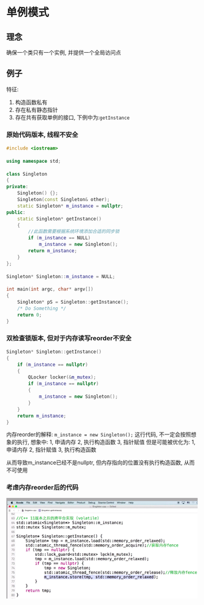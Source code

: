 # 单例模式
## 理念
确保一个类只有一个实例, 并提供一个全局访问点

## 例子
特征:
1. 构造函数私有
2. 存在私有静态指针
3. 存在共有获取单例的接口, 下例中为:`getInstance`

### 原始代码版本, 线程不安全
``` C++
#include <iostream>

using namespace std;

class Singleton
{
private:
    Singleton() {};
    Singleton(const Singleton& other);
    static Singleton* m_instance = nullptr;
public:
    static Singleton* getInstance()
    {
        //此函数需要根据系统环境添加合适的同步锁
        if (m_instance == NULL)
            m_instance = new Singleton();
        return m_instance;
    }
};

Singleton* Singleton::m_instance = NULL;

int main(int argc, char* argv[])
{
    Singleton* pS = Singleton::getInstance();
    /* Do Something */
    return 0;
}
```

### 双检查锁版本, 但对于内存读写reorder不安全
``` C++
Singleton* Singleton::getInstance() 
{
    if (m_instance == nullptr)
    {
        QLocker locker(&m_mutex);
        if (m_instance == nullptr) 
        {
            m_instance = new Singleton();
        }
    }
    return m_instance;
}
```

内存reorder的解释:
`m_instance = new Singleton();`
这行代码, 不一定会按照想象的执行, 想象中:
1, 申请内存
2, 执行构造函数
3, 指针赋值
但是可能被优化为:
1, 申请内存
2, 指针赋值
3, 执行构造函数

从而导致m_instance已经不是nullptr, 但内存指向的位置没有执行构造函数, 从而不可使用

### 考虑内存reorder后的代码
![考虑内存reorder后的跨平台实现](_v_images/20191003134445883_1666626105.png)
